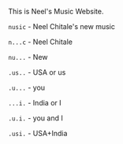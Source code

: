 This is Neel's Music Website.

`nusic`  - Neel Chitale's new music

`n...c`  - Neel Chitale

`nu...`  - New

`.us..`  - USA or us

`.u...`  - you

`...i.`  - India or I

`.u.i.`  - you and I 

`.usi.`  - USA+India

